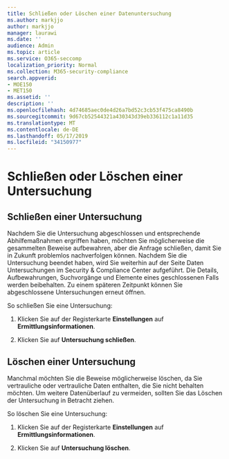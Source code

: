```yaml
---
title: Schließen oder Löschen einer Datenuntersuchung
ms.author: markjjo
author: markjjo
manager: laurawi
ms.date: ''
audience: Admin
ms.topic: article
ms.service: O365-seccomp
localization_priority: Normal
ms.collection: M365-security-compliance
search.appverid:
- MOE150
- MET150
ms.assetid: ''
description: ''
ms.openlocfilehash: 4d74685aec0de4d26a7bd52c3cb53f475ca8490b
ms.sourcegitcommit: 9d67cb52544321a430343d39eb336112c1a11d35
ms.translationtype: MT
ms.contentlocale: de-DE
ms.lasthandoff: 05/17/2019
ms.locfileid: "34150977"
---
```

# <a name="close-or-delete-an-investigation"></a>Schließen oder Löschen einer Untersuchung

## <a name="close-an-investigation"></a>Schließen einer Untersuchung

 Nachdem Sie die Untersuchung abgeschlossen und entsprechende Abhilfemaßnahmen ergriffen haben, möchten Sie möglicherweise die gesammelten Beweise aufbewahren, aber die Anfrage schließen, damit Sie in Zukunft problemlos nachverfolgen können. Nachdem Sie die Untersuchung beendet haben, wird Sie weiterhin auf der Seite Daten Untersuchungen im Security & Compliance Center aufgeführt. Die Details, Aufbewahrungen, Suchvorgänge und Elemente eines geschlossenen Falls werden beibehalten. Zu einem späteren Zeitpunkt können Sie abgeschlossene Untersuchungen erneut öffnen.

So schließen Sie eine Untersuchung:

1. Klicken Sie auf der Registerkarte **Einstellungen** auf **Ermittlungsinformationen**.

2. Klicken Sie auf **Untersuchung schließen**. 


## <a name="delete-an-investigation"></a>Löschen einer Untersuchung

Manchmal möchten Sie die Beweise möglicherweise löschen, da Sie vertrauliche oder vertrauliche Daten enthalten, die Sie nicht behalten möchten. Um weitere Datenüberlauf zu vermeiden, sollten Sie das Löschen der Untersuchung in Betracht ziehen.

So löschen Sie eine Untersuchung:

1. Klicken Sie auf der Registerkarte **Einstellungen** auf **Ermittlungsinformationen**.

2. Klicken Sie auf **Untersuchung löschen**. 